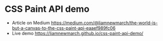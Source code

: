 # CSS Paint API demo

- Article on Medium https://medium.com/@liamnewmarch/the-world-is-but-a-canvas-to-the-css-paint-api-eaaef989fc06
- Live demo https://liamnewmarch.github.io/css-paint-api-demo/
